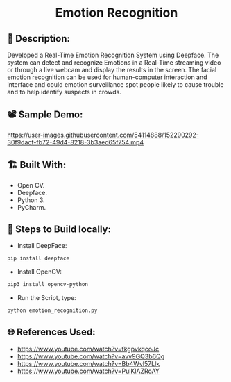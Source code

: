 <h1 align="center">Emotion Recognition</h1>

## 📜 Description:
Developed a Real-Time Emotion Recognition System using Deepface. The system can detect and recognize Emotions in a Real-Time streaming video or through a live webcam and display the results in the screen. The facial emotion recognition can be used for human-computer interaction and interface and could emotion surveillance spot people likely to cause trouble and to help identify suspects in crowds.

## 📽 Sample Demo:
https://user-images.githubusercontent.com/54114888/152290292-30f9dacf-fb72-49d4-8218-3b3aed65f754.mp4

## 🏗 Built With:
 - Open CV.
 - Deepface.
 - Python 3.
 - PyCharm.

## 🧪 Steps to Build locally:
- Install DeepFace: 
```bash
pip install deepface
```
- Install OpenCV: 
```bash
pip3 install opencv-python
```
- Run the Script, type: 
```bash
python emotion_recognition.py
```

## 🌐 References Used:
- https://www.youtube.com/watch?v=fkgpvkqcoJc
- https://www.youtube.com/watch?v=avv9GQ3b6Qg
- https://www.youtube.com/watch?v=Bb4Wvl57LIk
- https://www.youtube.com/watch?v=PulKlAZRoAY